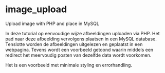 # image_upload
Upload image with PHP and place in MySQL

In deze tutorial op eenvoudige wijze afbeeldingen uploaden via PHP. Het pad naar deze afbeelding vervolgens plaatsen in een MySQL database.
Tenslotte worden de afbeeldingen uitgelezen en geplaatst in een webpagina. 
Tevens wordt een voorbeeld getoond waarin middels een redirect het meervoudig posten van dezelfde data wordt voorkomen.

Het is een voorbeeld met minimale styling en errorhandling. 
